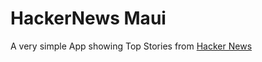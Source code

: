 # HackerNews Maui

A very simple App showing Top Stories from [Hacker News](https://news.ycombinator.com)
